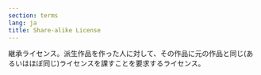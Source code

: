 ```yaml
---
section: terms
lang: ja
title: Share-alike License
---
```


継承ライセンス。派生作品を作った人に対して、その作品に元の作品と同じ(あるいはほぼ同じ)ライセンスを課すことを要求するライセンス。
